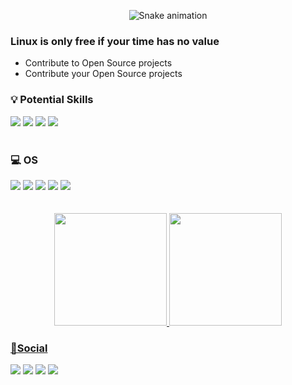 <div align="center">
  
  ![Snake animation](https://github.com/kanzaky/kanzaky/blob/output/github-contribution-grid-snake.svg)
</div>

### Linux is only free if your time has no value
- Contribute to Open Source projects
- Contribute your Open Source projects

### 💡 Potential Skills
<div align="left">
  <a href="https://archlinux.org/"><img src="https://img.shields.io/badge/Arch_Linux-1793D1?style=for-the-badge&logo=arch-linux&logoColor=white"></a>
  <a href="https://archlinux.org/"><img src="https://img.shields.io/badge/Arch_Linux-1793D1?style=for-the-badge&logo=arch-linux&logoColor=white"></a>
  <a href="https://archlinux.org/"><img src="https://img.shields.io/badge/Arch_Linux-1793D1?style=for-the-badge&logo=arch-linux&logoColor=white"></a>
  <a href="https://archlinux.org/"><img src="https://img.shields.io/badge/Arch_Linux-1793D1?style=for-the-badge&logo=arch-linux&logoColor=white"></a>
</div>
<br>

### 💻 OS
<div align="left">
  <a href="https://archlinux.org/"><img src="https://img.shields.io/badge/Arch_Linux-1793D1?style=for-the-badge&logo=arch-linux&logoColor=white"></a>
  <a href="https://www.debian.org/index.pt.html"><img src="https://img.shields.io/badge/Debian-A81D33?style=for-the-badge&logo=debian&logoColor=white"></a>
  <a href="https://www.microsoft.com/en-us/windows"><img src="https://img.shields.io/badge/Windows-0078D6?style=for-the-badge&logo=windows&logoColor=white"></a>
  <a href="https://www.android.com/"><img src="https://img.shields.io/badge/Android-3DDC84?style=for-the-badge&logo=android&logoColor=white"></a>
  <a align="right" href="https://www.android.com/"><img src="https://img.shields.io/badge/Android-3DDC84?style=for-the-badge&logo=android&logoColor=white"></a>
</div>
<br>
<br>


<div align="center">
  <a href="https://github.com/kanzaky">
  <img height="180em" src="https://github-readme-stats.vercel.app/api?username=kanzaky&show_icons=true&theme=tokyonight&include_all_commits=true&count_private=true"/>
  <img height="180em" src="https://github-readme-stats.vercel.app/api/top-langs/?username=kanzaky&layout=compact&langs_count=7&theme=tokyonight"/>
</div>
  

### 📇Social
<div>
  <a href="https://t.me/KanzakyRak"><img src="https://img.shields.io/badge/Telegram-2CA5E0?style=for-the-badge&logo=telegram&logoColor=white"></a>
  <a href="https://github.com/kanzaky"><img src="https://img.shields.io/badge/GitHub-100000?style=for-the-badge&logo=github&logoColor=white"></a>
  <a href="https://www.reddit.com/user/ShadowKanzaky"><img src="https://img.shields.io/badge/Reddit-FF4500?style=for-the-badge&logo=reddit&logoColor=white"></a>
  <a href="mailto:kanzaky@protonmail.com"><img src="https://img.shields.io/badge/ProtonMail-8B89CC?style=for-the-badge&logo=protonmail&logoColor=white"></a>
</div>
